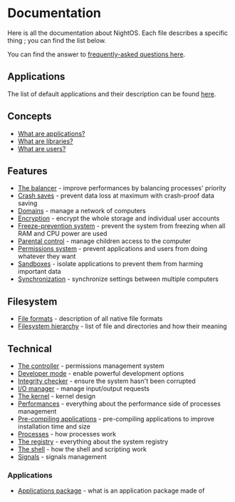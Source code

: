 # Documentation

Here is all the documentation about NightOS. Each file describes a specific thing ; you can find the list below.

You can find the answer to [frequently-asked questions here](FAQ.md).

## Applications

The list of default applications and their description can be found [here](applications/).

## Concepts

* [What are applications?](concepts/applications.md)
* [What are libraries?](concepts/libraries.md)
* [What are users?](concepts/users.md)

## Features

* [The balancer](features/balancer.md) - improve performances by balancing processes' priority
* [Crash saves](features/crash-saves.md) - prevent data loss at maximum with crash-proof data saving
* [Domains](features/domains.md) - manage a network of computers
* [Encryption](features/encryption.md) - encrypt the whole storage and individual user accounts
* [Freeze-prevention system](features/freeze-prevention.md) - prevent the system from freezing when all RAM and CPU power are used
* [Parental control](features/parental-control.md) - manage children access to the computer
* [Permissions system](features/permissions.md) - prevent applications and users from doing whatever they want
* [Sandboxes](features/sandboxes.md) - isolate applications to prevent them from harming important data
* [Synchronization](features/synchronization.md) - synchronize settings between multiple computers

## Filesystem

* [File formats](filesystem/file-formats.md) - description of all native file formats
* [Filesystem hierarchy](filesystem/Hierarchy.md) - list of file and directories and how their meaning

## Technical

* [The controller](technical/controller.md) - permissions management system
* [Developer mode](technical/dev-mode.md) - enable powerful development options
* [Integrity checker](technical/integrity-checker.md) - ensure the system hasn't been corrupted
* [I/O manager](technical/io-manager.md) - manage input/output requests
* [The kernel](technical/kernel.md) - kernel design
* [Performances](technical/performances.md) - everything about the performance side of processes management
* [Pre-compiling applications](technical/pre-compiling.md) - pre-compiling applications to improve installation time and size
* [Processes](technical/processes.md) - how processes work
* [The registry](technical/registry.md) - everything about the system registry
* [The shell](technical/shell.md) - how the shell and scripting work
* [Signals](technical/signals.md) - signals management

### Applications

* [Applications package](technical/applications/package.md) - what is an application package made of
